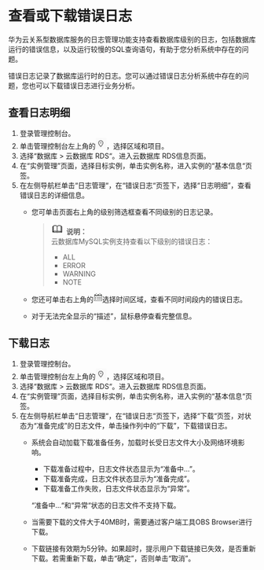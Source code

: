 # 查看或下载错误日志<a name="zh-cn_topic_error_log"></a>

华为云关系型数据库服务的日志管理功能支持查看数据库级别的日志，包括数据库运行的错误信息，以及运行较慢的SQL查询语句，有助于您分析系统中存在的问题。

错误日志记录了数据库运行时的日志。您可以通过错误日志分析系统中存在的问题，您也可以下载错误日志进行业务分析。

## 查看日志明细<a name="s709632a0b9ab4a63992268328887e81c"></a>

1.  登录管理控制台。
2.  单击管理控制台左上角的![](figures/Region灰色图标.png)，选择区域和项目。
3.  选择“数据库  \>  云数据库 RDS“。进入云数据库 RDS信息页面。
4.  在“实例管理”页面，选择目标实例，单击实例名称，进入实例的“基本信息“页签。
5.  在左侧导航栏单击“日志管理“，在“错误日志“页签下，选择“日志明细”，查看错误日志的详细信息。
    -   您可单击页面右上角的级别筛选框查看不同级别的日志记录。

        >![](public_sys-resources/icon-note.gif) **说明：**   
        >云数据库MySQL实例支持查看以下级别的错误日志：  
        >-   ALL  
        >-   ERROR  
        >-   WARNING  
        >-   NOTE  

    -   您还可单击右上角的![](figures/查看错误日志.png)选择时间区域，查看不同时间段内的错误日志。
    -   对于无法完全显示的“描述”，鼠标悬停查看完整信息。


## 下载日志<a name="section20137112617274"></a>

1.  登录管理控制台。
2.  单击管理控制台左上角的![](figures/Region灰色图标.png)，选择区域和项目。
3.  选择“数据库  \>  云数据库 RDS“。进入云数据库 RDS信息页面。
4.  在“实例管理”页面，选择目标实例，单击实例名称，进入实例的“基本信息“页签。
5.  在左侧导航栏单击“日志管理“，在“错误日志“页签下，选择“下载“页签，对状态为“准备完成”的日志文件，单击操作列中的“下载”，下载错误日志。
    -   系统会自动加载下载准备任务，加载时长受日志文件大小及网络环境影响。

        -   下载准备过程中，日志文件状态显示为“准备中...”。
        -   下载准备完成，日志文件状态显示为“准备完成”。
        -   下载准备工作失败，日志文件状态显示为“异常”。

        “准备中...“和“异常“状态的日志文件不支持下载。

    -   当需要下载的文件大于40MB时，需要通过客户端工具OBS Browser进行下载。
    -   下载链接有效期为5分钟。如果超时，提示用户下载链接已失效，是否重新下载。若需重新下载，单击“确定”，否则单击“取消”。



